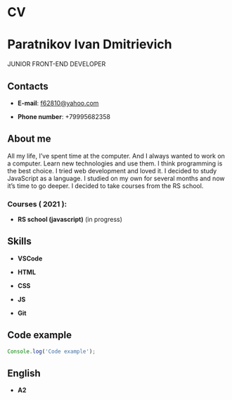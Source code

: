 # CV #  
# Paratnikov Ivan Dmitrievich #  

JUNIOR FRONT-END DEVELOPER

## Contacts

-  **E-mail**: f62810@yahoo.com 

-  **Phone number**: +79995682358
## About me

All my life, I’ve spent time at the computer. And I always wanted to work on a computer. Learn new technologies and use them. I think programming is the best choice. I tried web development and loved it. I decided to study JavaScript as a language. I studied on my own for several months and now it’s time to go deeper. I decided to take courses from the RS school.
### Courses ( 2021 ):



-  **RS school (javascript)** (in progress)

## Skills

-  **VSCode**

-  **HTML**

-  **CSS**

-  **JS**

-  **Git**

## Code example

```javascript
Console.log('Code example');
```

## English

- **A2** 